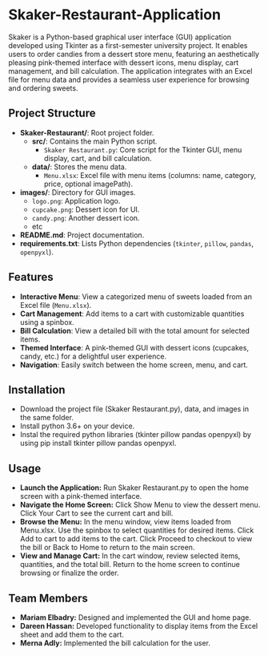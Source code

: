 # Skaker-Restaurant-Application
Skaker is a Python-based graphical user interface (GUI) application developed using Tkinter as a first-semester university project. It enables users to order candies from a dessert store menu, featuring an aesthetically pleasing pink-themed interface with dessert icons, menu display, cart management, and bill calculation. The application integrates with an Excel file for menu data and provides a seamless user experience for browsing and ordering sweets.

## Project Structure

- **Skaker-Restaurant/**: Root project folder.
  - **src/**: Contains the main Python script.
    - `Skaker Restaurant.py`: Core script for the Tkinter GUI, menu display, cart, and bill calculation.
  - **data/**: Stores the menu data.
    - `Menu.xlsx`: Excel file with menu items (columns: name, category, price, optional imagePath).
 - **images/**: Directory for GUI images.
      - `logo.png`: Application logo.
      - `cupcake.png`: Dessert icon for UI.
      - `candy.png`: Another dessert icon.
      - etc
  - **README.md**: Project documentation.
  - **requirements.txt**: Lists Python dependencies (`tkinter`, `pillow`, `pandas`, `openpyxl`).


## Features
- **Interactive Menu**: View a categorized menu of sweets loaded from an Excel file (`Menu.xlsx`).
- **Cart Management**: Add items to a cart with customizable quantities using a spinbox.
- **Bill Calculation**: View a detailed bill with the total amount for selected items.
- **Themed Interface**: A pink-themed GUI with dessert icons (cupcakes, candy, etc.) for a delightful user experience.
- **Navigation**: Easily switch between the home screen, menu, and cart.

## Installation
- Download the project file (Skaker Restaurant.py), data, and images in the same folder.
- Install python 3.6+ on your device.
- Instal the required python libraries (tkinter pillow pandas openpyxl) by using pip install tkinter pillow pandas openpyxl.


## Usage
- **Launch the Application:**
  Run Skaker Restaurant.py to open the home screen with a pink-themed interface.
- **Navigate the Home Screen:**
  Click Show Menu to view the dessert menu.
  Click Your Cart to see the current cart and bill.  
- **Browse the Menu:**
  In the menu window, view items loaded from Menu.xlsx.
  Use the spinbox to select quantities for desired items.
  Click Add to cart to add items to the cart.
  Click Proceed to checkout to view the bill or Back to Home to return to the main screen.
- **View and Manage Cart:**
  In the cart window, review selected items, quantities, and the total bill.
  Return to the home screen to continue browsing or finalize the order.
  
## Team Members
- **Mariam Elbadry:** Designed and implemented the GUI and home page.
- **Dareen Hassan:** Developed functionality to display items from the Excel sheet and add them to the cart.
- **Merna Adly:** Implemented the bill calculation for the user.






